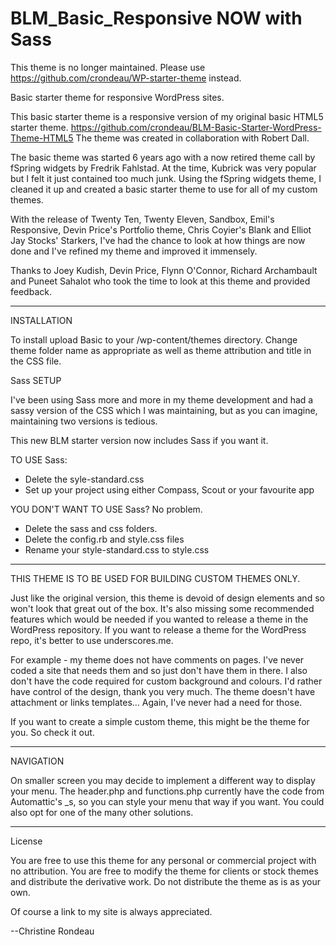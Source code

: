 BLM_Basic_Responsive NOW with Sass
===================================

This theme is no longer maintained. Please use https://github.com/crondeau/WP-starter-theme instead.

Basic starter theme for responsive WordPress sites. 

This basic starter theme is a responsive version of my original basic HTML5 starter theme. 
https://github.com/crondeau/BLM-Basic-Starter-WordPress-Theme-HTML5
The theme was created in collaboration with Robert Dall.

The basic theme was started 6 years ago with a now retired theme call by fSpring widgets by Fredrik Fahlstad.
At the time, Kubrick was very popular but I felt it just contained too much junk.
Using the fSpring widgets theme, I cleaned it up and created a basic starter theme to use for all of my custom themes.

With the release of Twenty Ten, Twenty Eleven, Sandbox, Emil's Responsive, Devin Price's Portfolio theme, 
Chris Coyier's Blank and Elliot Jay Stocks' Starkers, I've had the chance to look at how things are now done and I've 
refined my theme and improved it immensely.

Thanks to Joey Kudish, Devin Price, Flynn O'Connor, Richard Archambault and Puneet Sahalot who took the time to look at this theme and provided feedback.

--------------------------------------------------------

INSTALLATION

To install upload Basic to your /wp-content/themes directory. Change theme folder name as appropriate as well as theme attribution and title in the CSS file.

Sass SETUP

I've been using Sass more and more in my theme development and had a sassy version of the CSS which I was maintaining, but as you
can imagine, maintaining two versions is tedious. 

This new BLM starter version now includes Sass if you want it.

TO USE Sass:
- Delete the syle-standard.css
- Set up your project using either Compass, Scout or your favourite app

YOU DON'T WANT TO USE Sass? No problem.
- Delete the sass and css folders.
- Delete the config.rb and style.css files
- Rename your style-standard.css to style.css


--------------------------------------------------------

THIS THEME IS TO BE USED FOR BUILDING CUSTOM THEMES ONLY.

Just like the original version, this theme is devoid of design elements and so won't look that great out of the box.
It's also missing some recommended features which would be needed if you wanted to release a theme in the WordPress repository. 
If you want to release a theme for the WordPress repo, it's better to use underscores.me.

For example - my theme does not have comments on pages. I've never coded a site that needs them and so just don't have them in there.
I also don't have the code required for custom background and colours. I'd rather have control of the design, thank you very much.
The theme doesn't have attachment or links templates... Again, I've never had a need for those.

If you want to create a simple custom theme, this might be the theme for you.
So check it out.


------------------------
NAVIGATION

On smaller screen you may decide to implement a different way to display your menu. 
The header.php and functions.php currently have the code from Automattic's _s, so you can style your menu that way if you want.
You could also opt for one of the many other solutions. 


----------
License

You are free to use this theme for any personal or commercial project with no attribution. 
You are free to modify the theme for clients or stock themes and distribute the derivative work. 
Do not distribute the theme as is as your own. 

Of course a link to my site is always appreciated.

--Christine Rondeau
